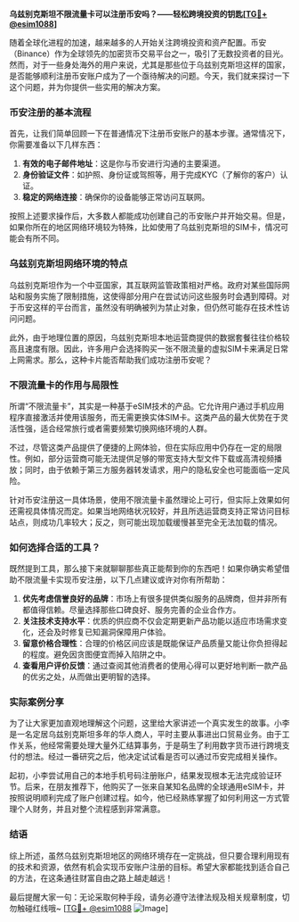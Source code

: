 **乌兹别克斯坦不限流量卡可以注册币安吗？——轻松跨境投资的钥匙[[TG💪+ @esim1088](https://t.me/s/esim1088)]**

随着全球化进程的加速，越来越多的人开始关注跨境投资和资产配置。币安（Binance）作为全球领先的加密货币交易平台之一，吸引了无数投资者的目光。然而，对于一些身处海外的用户来说，尤其是那些位于乌兹别克斯坦这样的国家，是否能够顺利注册币安账户成为了一个亟待解决的问题。今天，我们就来探讨一下这个问题，并为你提供一些实用的解决方案。

### 币安注册的基本流程

首先，让我们简单回顾一下在普通情况下注册币安账户的基本步骤。通常情况下，你需要准备以下几样东西：

1. **有效的电子邮件地址**：这是你与币安进行沟通的主要渠道。
2. **身份验证文件**：如护照、身份证或驾照等，用于完成KYC（了解你的客户）认证。
3. **稳定的网络连接**：确保你的设备能够正常访问互联网。

按照上述要求操作后，大多数人都能成功创建自己的币安账户并开始交易。但是，如果你所在的地区网络环境较为特殊，比如使用了乌兹别克斯坦的SIM卡，情况可能会有所不同。

### 乌兹别克斯坦网络环境的特点

乌兹别克斯坦作为一个中亚国家，其互联网监管政策相对严格。政府对某些国际网站和服务实施了限制措施，这使得部分用户在尝试访问这些服务时会遇到障碍。对于币安这样的平台而言，虽然没有明确被列为禁止对象，但仍然可能存在技术性访问问题。

此外，由于地理位置的原因，乌兹别克斯坦本地运营商提供的数据套餐往往价格较高且速度有限。因此，许多用户会选择购买一张不限流量的虚拟SIM卡来满足日常上网需求。那么，这种卡片能否帮助我们成功注册币安呢？

### 不限流量卡的作用与局限性

所谓“不限流量卡”，其实是一种基于eSIM技术的产品。它允许用户通过手机应用程序直接激活并使用该服务，而无需更换实体SIM卡。这类产品的最大优势在于灵活性强，适合经常旅行或者需要频繁切换网络环境的人群。

不过，尽管这类产品提供了便捷的上网体验，但在实际应用中仍存在一定的局限性。例如，部分运营商可能无法提供足够的带宽支持大型文件下载或高清视频播放；同时，由于依赖于第三方服务器转发请求，用户的隐私安全也可能面临一定风险。

针对币安注册这一具体场景，使用不限流量卡虽然理论上可行，但实际上效果如何还需视具体情况而定。如果当地网络状况较好，并且所选运营商支持正常访问目标站点，则成功几率较大；反之，则可能出现加载缓慢甚至完全无法加载的情况。

### 如何选择合适的工具？

既然提到工具，那么接下来就聊聊那些真正能帮到你的东西吧！如果你确实希望借助不限流量卡实现币安注册，以下几点建议或许对你有所帮助：

1. **优先考虑信誉良好的品牌**：市场上有很多提供类似服务的品牌商，但并非所有都值得信赖。尽量选择那些口碑良好、服务完善的企业合作方。
2. **关注技术支持水平**：优质的供应商不仅会定期更新产品功能以适应市场需求变化，还会及时修复已知漏洞保障用户体验。
3. **留意价格合理性**：合理的价格区间应该是既能保证产品质量又能让你负担得起的程度。避免因贪图便宜而掉入陷阱之中。
4. **查看用户评价反馈**：通过查阅其他消费者的使用心得可以更好地判断一款产品的优劣之处，从而做出更明智的选择。

### 实际案例分享

为了让大家更加直观地理解这个问题，这里给大家讲述一个真实发生的故事。小李是一名定居乌兹别克斯坦多年的华人商人，平时主要从事进出口贸易业务。由于工作关系，他经常需要处理大量外汇结算事务，于是萌生了利用数字货币进行跨境支付的想法。经过一番研究之后，他决定试试看是否可以通过币安完成相关操作。

起初，小李尝试用自己的本地手机号码注册账户，结果发现根本无法完成验证环节。后来，在朋友推荐下，他购买了一张来自某知名品牌的全球通用eSIM卡，并按照说明顺利完成了账户创建过程。如今，他已经熟练掌握了如何利用这一方式管理个人财务，并且对整个流程感到非常满意。

### 结语

综上所述，虽然乌兹别克斯坦地区的网络环境存在一定挑战，但只要合理利用现有的技术和资源，依然有机会实现币安账户注册的目标。希望大家都能找到适合自己的方法，在这条通往财富自由之路上越走越远！

最后提醒大家一句：无论采取何种手段，请务必遵守法律法规及相关规章制度，切勿触碰红线哦~ [[TG💪+ @esim1088](https://t.me/s/esim1088) ![Image](https://i.postimg.cc/4NQfJmqS/Snipaste-2025-05-13-00-14-12.png)]